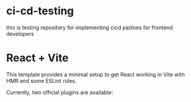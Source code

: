 # ci-cd-testing
this is testing repository for implementing cicd piplines for frontend developers 

# React + Vite

This template provides a minimal setup to get React working in Vite with HMR and some ESLint rules.

Currently, two official plugins are available:
